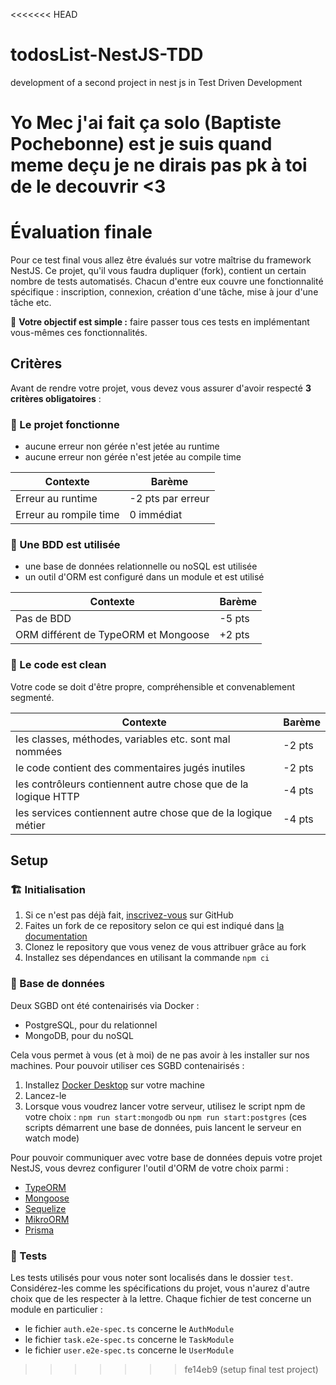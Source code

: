 <<<<<<< HEAD
# todosList-NestJS-TDD
development of a second project in nest js in Test Driven Development

Yo Mec j'ai fait ça solo (Baptiste Pochebonne) est je suis quand meme deçu je ne dirais pas pk à toi de le decouvrir <3
=======
# Évaluation finale
Pour ce test final vous allez être évalués sur votre maîtrise du framework NestJS. Ce projet, qu'il vous faudra dupliquer (fork), contient un certain nombre de tests automatisés. Chacun d'entre eux couvre une fonctionnalité spécifique : inscription, connexion, création d'une tâche, mise à jour d'une tâche etc.

🎯 **Votre objectif est simple :** faire passer tous ces tests en implémentant vous-mêmes ces fonctionnalités.

## Critères
Avant de rendre votre projet, vous devez vous assurer d'avoir respecté **3 critères obligatoires** :

### 🚀 Le projet fonctionne
* aucune erreur non gérée n'est jetée au runtime
* aucune erreur non gérée n'est jetée au compile time

| Contexte | Barème               |
| ------------- | -------------------- |
| Erreur au runtime       | -2 pts par erreur    |
| Erreur au rompile time  | 0 immédiat           |


### 💾 Une BDD est utilisée
* une base de données relationnelle ou noSQL est utilisée
* un outil d'ORM est configuré dans un module et est utilisé

| Contexte | Barème    |
| ------------- | -------------------- |
| Pas de BDD    | -5 pts               |
| ORM différent de TypeORM et Mongoose | +2 pts |

### 🧹 Le code est clean
Votre code se doit d'être propre, compréhensible et convenablement segmenté.

| Contexte | Barème    |
| ------------- | -------------------- |
| les classes, méthodes, variables etc. sont mal nommées | -2 pts |
| le code contient des commentaires jugés inutiles | -2 pts |
| les contrôleurs contiennent autre chose que de la logique HTTP | -4 pts |
| les services contiennent autre chose que de la logique métier | -4 pts |

## Setup
### 🏗️ Initialisation
1. Si ce n'est pas déjà fait, [inscrivez-vous](https://github.com/join) sur GitHub
2. Faites un fork de ce repository selon ce qui est indiqué dans [la documentation](https://docs.github.com/fr/pull-requests/collaborating-with-pull-requests/working-with-forks/fork-a-repo?platform=windows)
3. Clonez le repository que vous venez de vous attribuer grâce au fork
4. Installez ses dépendances en utilisant la commande `npm ci`

### 💾 Base de données
Deux SGBD ont été contenairisés via Docker :
* PostgreSQL, pour du relationnel
* MongoDB, pour du noSQL

Cela vous permet à vous (et à moi) de ne pas avoir à les installer sur nos machines. Pour pouvoir utiliser ces SGBD contenairisés :
1. Installez [Docker Desktop](https://www.docker.com/products/docker-desktop/) sur votre machine
2. Lancez-le
3. Lorsque vous voudrez lancer votre serveur, utilisez le script npm de votre choix : `npm run start:mongodb` ou `npm run start:postgres` (ces scripts démarrent une base de données, puis lancent le serveur en watch mode)

Pour pouvoir communiquer avec votre base de données depuis votre projet NestJS, vous devrez configurer l'outil d'ORM de votre choix parmi :
* [TypeORM](https://docs.nestjs.com/techniques/database)
* [Mongoose](https://docs.nestjs.com/techniques/mongodb)
* [Sequelize](https://docs.nestjs.com/techniques/database#sequelize-integration)
* [MikroORM](https://docs.nestjs.com/recipes/mikroorm)
* [Prisma](https://docs.nestjs.com/recipes/prisma)

### 🧪 Tests
Les tests utilisés pour vous noter sont localisés dans le dossier `test`. Considérez-les comme les spécifications du projet, vous n'aurez d'autre choix que de les respecter à la lettre. Chaque fichier de test concerne un module en particulier :
- le fichier `auth.e2e-spec.ts` concerne le `AuthModule`
- le fichier `task.e2e-spec.ts` concerne le `TaskModule`
- le fichier `user.e2e-spec.ts` concerne le `UserModule`
>>>>>>> fe14eb9 (setup final test project)
